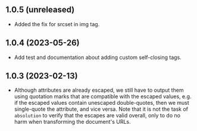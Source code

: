 ## 1.0.5 (unreleased)

* Added the fix for srcset in img tag.

## 1.0.4 (2023-05-26)

* Add test and documentation about adding custom self-closing tags.

## 1.0.3 (2023-02-13)

* Although attributes are already escaped, we still have to output them
using quotation marks that are compatible with the escaped values, e.g.
if the escaped values contain unescaped double-quotes, then we must
single-quote the attribute, and vice versa. Note that it is not the task
of `absolution` to verify that the escapes are valid overall, only to
do no harm when transforming the document's URLs.

